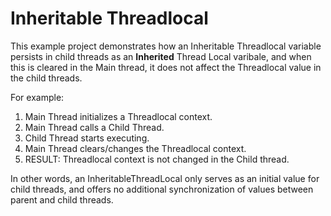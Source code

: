 <h1>Inheritable Threadlocal</h1>

This example project demonstrates how an Inheritable Threadlocal variable persists in child threads as an <b>Inherited</b> Thread Local varibale, and when this is cleared in the Main thread, it does not affect the Threadlocal value in the child threads.

For example:
1. Main Thread initializes a Threadlocal context.
2. Main Thread calls a Child Thread.
3. Child Thread starts executing.
4. Main Thread clears/changes the Threadlocal context.
5. RESULT: Threadlocal context is not changed in the Child thread.

In other words, an InheritableThreadLocal only serves as an initial value for child threads, and offers no additional synchronization of values between parent and child threads.